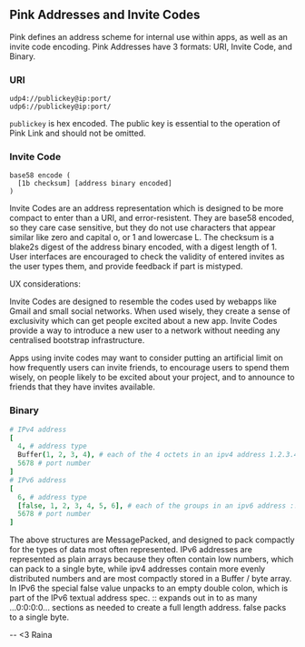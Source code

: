 ## Pink Addresses and Invite Codes ##

Pink defines an address scheme for internal use within apps, as well as an invite code encoding. Pink Addresses have 3 formats: URI, Invite Code, and Binary.

### URI ###

```
udp4://publickey@ip:port/
udp6://publickey@ip:port/
```

`publickey` is hex encoded. The public key is essential to the operation of Pink Link and should not be omitted.

### Invite Code ###

```
base58 encode (
  [1b checksum] [address binary encoded]
)
```

Invite Codes are an address representation which is designed to be more compact to enter than a URI, and error-resistent. They are base58 encoded, so they care case sensitive, but they do not use characters that appear similar like zero and capital o, or 1 and lowercase L. The checksum is a blake2s digest of the address binary encoded, with a digest length of 1. User interfaces are encouraged to check the validity of entered invites as the user types them, and provide feedback if part is mistyped.

UX considerations:

Invite Codes are designed to resemble the codes used by webapps like Gmail and small social networks. When used wisely, they create a sense of exclusivity which can get people excited about a new app. Invite Codes provide a way to introduce a new user to a network without needing any centralised bootstrap infrastructure.

Apps using invite codes may want to consider putting an artificial limit on how frequently users can invite friends, to encourage users to spend them wisely, on people likely to be excited about your project, and to announce to friends that they have invites available.

### Binary ###

```coffee
# IPv4 address
[
  4, # address type
  Buffer(1, 2, 3, 4), # each of the 4 octets in an ipv4 address 1.2.3.4
  5678 # port number
]
# IPv6 address
[
  6, # address type
  [false, 1, 2, 3, 4, 5, 6], # each of the groups in an ipv6 address ::1:2:3:4:5:6
  5678 # port number
]
```

The above structures are MessagePacked, and designed to pack compactly for the types of data most often represented. IPv6 addresses are represented as plain arrays because they often contain low numbers, which can pack to a single byte, while ipv4 addresses contain more evenly distributed numbers and are most compactly stored in a Buffer / byte array. In IPv6 the special false value unpacks to an empty double colon, which is part of the IPv6 textual address spec. :: expands out in to as many ...0:0:0:0... sections as needed to create a full length address. false packs to a single byte.

  -- <3 Raina
